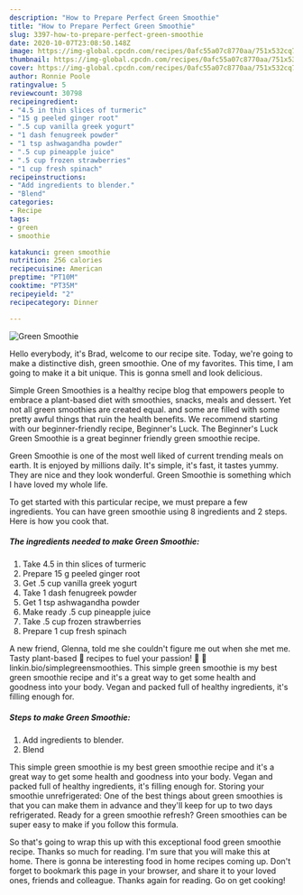 ```yaml
---
description: "How to Prepare Perfect Green Smoothie"
title: "How to Prepare Perfect Green Smoothie"
slug: 3397-how-to-prepare-perfect-green-smoothie
date: 2020-10-07T23:08:50.148Z
image: https://img-global.cpcdn.com/recipes/0afc55a07c8770aa/751x532cq70/green-smoothie-recipe-main-photo.jpg
thumbnail: https://img-global.cpcdn.com/recipes/0afc55a07c8770aa/751x532cq70/green-smoothie-recipe-main-photo.jpg
cover: https://img-global.cpcdn.com/recipes/0afc55a07c8770aa/751x532cq70/green-smoothie-recipe-main-photo.jpg
author: Ronnie Poole
ratingvalue: 5
reviewcount: 30798
recipeingredient:
- "4.5 in thin slices of turmeric"
- "15 g peeled ginger root"
- ".5 cup vanilla greek yogurt"
- "1 dash fenugreek powder"
- "1 tsp ashwagandha powder"
- ".5 cup pineapple juice"
- ".5 cup frozen strawberries"
- "1 cup fresh spinach"
recipeinstructions:
- "Add ingredients to blender."
- "Blend"
categories:
- Recipe
tags:
- green
- smoothie

katakunci: green smoothie 
nutrition: 256 calories
recipecuisine: American
preptime: "PT10M"
cooktime: "PT35M"
recipeyield: "2"
recipecategory: Dinner

---
```



![Green Smoothie](https://img-global.cpcdn.com/recipes/0afc55a07c8770aa/751x532cq70/green-smoothie-recipe-main-photo.jpg)

Hello everybody, it's Brad, welcome to our recipe site. Today, we're going to make a distinctive dish, green smoothie. One of my favorites. This time, I am going to make it a bit unique. This is gonna smell and look delicious.

Simple Green Smoothies is a healthy recipe blog that empowers people to embrace a plant-based diet with smoothies, snacks, meals and dessert. Yet not all green smoothies are created equal. and some are filled with some pretty awful things that ruin the health benefits. We recommend starting with our beginner-friendly recipe, Beginner&#39;s Luck. The Beginner&#39;s Luck Green Smoothie is a great beginner friendly green smoothie recipe.

Green Smoothie is one of the most well liked of current trending meals on earth. It is enjoyed by millions daily. It's simple, it's fast, it tastes yummy. They are nice and they look wonderful. Green Smoothie is something which I have loved my whole life.


To get started with this particular recipe, we must prepare a few ingredients. You can have green smoothie using 8 ingredients and 2 steps. Here is how you cook that.

<!--inarticleads1-->

##### The ingredients needed to make Green Smoothie:

1. Take 4.5 in thin slices of turmeric
1. Prepare 15 g peeled ginger root
1. Get .5 cup vanilla greek yogurt
1. Take 1 dash fenugreek powder
1. Get 1 tsp ashwagandha powder
1. Make ready .5 cup pineapple juice
1. Take .5 cup frozen strawberries
1. Prepare 1 cup fresh spinach


A new friend, Glenna, told me she couldn&#39;t figure me out when she met me. Tasty plant-based 🍃 recipes to fuel your passion! 💚 🥑 linkin.bio/simplegreensmoothies. This simple green smoothie is my best green smoothie recipe and it&#39;s a great way to get some health and goodness into your body. Vegan and packed full of healthy ingredients, it&#39;s filling enough for. 

<!--inarticleads2-->

##### Steps to make Green Smoothie:

1. Add ingredients to blender.
1. Blend


This simple green smoothie is my best green smoothie recipe and it&#39;s a great way to get some health and goodness into your body. Vegan and packed full of healthy ingredients, it&#39;s filling enough for. Storing your smoothie unrefrigerated: One of the best things about green smoothies is that you can make them in advance and they&#39;ll keep for up to two days refrigerated. Ready for a green smoothie refresh? Green smoothies can be super easy to make if you follow this formula. 

So that's going to wrap this up with this exceptional food green smoothie recipe. Thanks so much for reading. I'm sure that you will make this at home. There is gonna be interesting food in home recipes coming up. Don't forget to bookmark this page in your browser, and share it to your loved ones, friends and colleague. Thanks again for reading. Go on get cooking!
